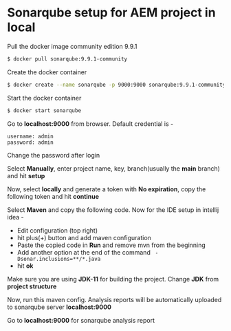 # Sonarqube setup for AEM project in local
Pull the docker image community edition 9.9.1
```bash
$ docker pull sonarqube:9.9.1-community
```
Create the docker container
```bash
$ docker create --name sonarqube -p 9000:9000 sonarqube:9.9.1-community
```
Start the docker container
```bash
$ docker start sonarqube
```
Go to **localhost:9000** from browser. Default credential is -
```
username: admin
password: admin
```
Change the password after login

Select **Manually**, enter project name, key, branch(usually the **main** branch) and hit **setup**

Now, select **locally** and generate a token with **No expiration**, copy the following token and hit **continue**

Select **Maven** and copy the following code. Now for the IDE setup in intellij idea - 

- Edit configuration (top right)
- hit plus(+) button and add maven configuration
- Paste the copied code in **Run** and remove mvn from the beginning
- Add another option at the end of the command ``` -Dsonar.inclusions=**/*.java```
- hit **ok**

Make sure you are using **JDK-11** for building the project. Change **JDK** from **project structure**

Now, run this maven config. Analysis reports will be automatically uploaded to sonarqube server **localhost:9000**

Go to **localhost:9000** for sonarqube analysis report

